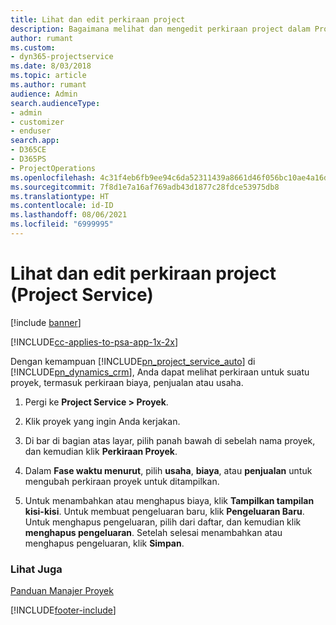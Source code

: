 ```yaml
---
title: Lihat dan edit perkiraan project
description: Bagaimana melihat dan mengedit perkiraan project dalam Project Service
author: rumant
ms.custom:
- dyn365-projectservice
ms.date: 8/03/2018
ms.topic: article
ms.author: rumant
audience: Admin
search.audienceType:
- admin
- customizer
- enduser
search.app:
- D365CE
- D365PS
- ProjectOperations
ms.openlocfilehash: 4c31f4eb6fb9ee94c6da52311439a8661d46f056bc10ae4a16dd53642e2338fe
ms.sourcegitcommit: 7f8d1e7a16af769adb43d1877c28fdce53975db8
ms.translationtype: HT
ms.contentlocale: id-ID
ms.lasthandoff: 08/06/2021
ms.locfileid: "6999995"
---
```

# <a name="view-and-edit-project-estimates-project-service"></a>Lihat dan edit perkiraan project (Project Service)

[!include [banner](../includes/psa-now-project-operations.md)]

[!INCLUDE[cc-applies-to-psa-app-1x-2x](../includes/cc-applies-to-psa-app-1x-2x.md)]

Dengan kemampuan [!INCLUDE[pn_project_service_auto](../includes/pn-project-service-auto.md)] di [!INCLUDE[pn_dynamics_crm](../includes/pn-dynamics-crm.md)], Anda dapat melihat perkiraan untuk suatu proyek, termasuk perkiraan biaya, penjualan atau usaha.  
  
1.  Pergi ke **Project Service > Proyek**.  
  
2.  Klik proyek yang ingin Anda kerjakan.  
  
3.  Di bar di bagian atas layar, pilih panah bawah di sebelah nama proyek, dan kemudian klik **Perkiraan Proyek**.  
  
4.  Dalam **Fase waktu menurut**, pilih **usaha**, **biaya**, atau **penjualan** untuk mengubah perkiraan proyek untuk ditampilkan.  
  
5.  Untuk menambahkan atau menghapus biaya, klik **Tampilkan tampilan kisi-kisi**. Untuk membuat pengeluaran baru, klik **Pengeluaran Baru**. Untuk menghapus pengeluaran, pilih dari daftar, dan kemudian klik **menghapus pengeluaran**. Setelah selesai menambahkan atau menghapus pengeluaran, klik **Simpan**.  
  
### <a name="see-also"></a>Lihat Juga  
 [Panduan Manajer Proyek](../psa/project-manager-guide.md)


[!INCLUDE[footer-include](../includes/footer-banner.md)]